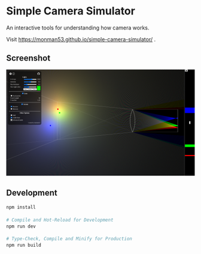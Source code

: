 # Simple Camera Simulator

An interactive tools for understanding how camera works.

Visit https://monman53.github.io/simple-camera-simulator/ .

## Screenshot

![screenshot](./screenshot.png)

## Development

```sh
npm install

# Compile and Hot-Reload for Development
npm run dev

# Type-Check, Compile and Minify for Production
npm run build
```

